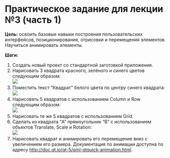 # Практическое задание для лекции №3 (часть 1)

**Цель:** освоить базовые навыки построения пользовательских интерфейсов, позиционирования, отрисовки и перемещения элементов. Научиться анимировать элементы.

**Шаги:**

1. Создать новый проект со стандартной заготовкой приложения.
2. Нарисовать 3 квадрата красного, зелёного и синего цветов следующим образом:<br>
   ![](misc/basic.png)
3. Поместить текст “Квадрат” белого цвета по центру синего квадрата:<br>
   ![](misc/table.png)
4. Нарисовать 5 квадратов с использованием Column и Row следующим образом:<br>
   ![](misc/table.png)
5. Нарисовать те же 5 квадратов с использованием Grid.
6. Сделать из квадрата “A” прямоугольник “B” с использованием объектов Translate, Scale и Rotation:<br>
   ![](misc/transform.png)
7. Нарисовать квадрат и анимировать его перемещение вниз с увеличением его размера. Документация по анимации доступна по адресу http://doc.qt.io/qt-5/qml-qtquick-animation.html.
